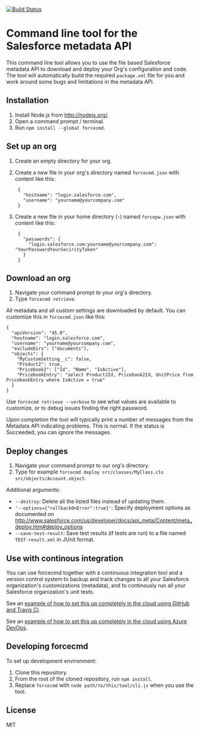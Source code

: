 [![Build Status](https://travis-ci.org/jesperkristensen/forcecmd.svg?branch=master)](https://travis-ci.org/jesperkristensen/forcecmd)

Command line tool for the Salesforce metadata API
========

This command line tool allows you to use the file based Salesforce metadata API
to download and deploy your Org's configuration and code.
The tool will automatically build the required `package.xml` file for you
and work around some bugs and limitations in the metadata API.

## Installation

1. Install Node.js from http://nodejs.org/.
2. Open a command prompt / terminal.
3. Run `npm install --global forcecmd`.

## Set up an org

1. Create an empty directory for your org.
2. Create a new file in your org's directory named `forcecmd.json` with content like this:

        {
          "hostname": "login.salesforce.com",
          "username": "yourname@yourcompany.com"
        }

3. Create a new file in your home directory (`~`) named `forcepw.json` with content like this:

        {
          "passwords": {
            "login.salesforce.com:yourname@yourcompany.com": "YourPasswordYourSecirityToken"
          }
        }

## Download an org

1. Navigate your command prompt to your org's directory.
2. Type `forcecmd retrieve`.

All metadata and all custom settings are downloaded by default. You can customize this in `forcecmd.json` like this:

    {
      "apiVersion": "45.0",
      "hostname": "login.salesforce.com",
      "username": "yourname@yourcompany.com",
      "excludeDirs": ["documents"],
      "objects": {
        "MyCustomSetting__c": false,
        "Product2": true,
        "Pricebook2": ["Id", "Name", "IsActive"],
        "PricebookEntry": "select Product2Id, Pricebook2Id, UnitPrice from PricebookEntry where IsActive = true"
      }
    }

Use `forcecmd retrieve --verbose` to see what values are available to customize, or to debug issues finding the right password.

Upon completion the tool will typically print a number of messages from the Metadata API indicating problems. This is normal. If the status is Succeeded, you can ignore the messages.

## Deploy changes

1. Navigate your command prompt to our org's directory.
2. Type for example `forcecmd deploy src/classes/MyClass.cls src/objects/Account.object`.

Additional arguments:
* `--destroy`: Delete all the listed files instead of updating them.
* `'--options={"rollbackOnError":true}'`: Specify deployment options as documented on http://www.salesforce.com/us/developer/docs/api_meta/Content/meta_deploy.htm#deploy_options
* `--save-test-result`: Save test results (if tests are run) to a file named `TEST-result.xml` in JUnit format.

## Use with continous integration

You can use forcecmd together with a continuous integration tool and a version control system to backup and track changes to all your Salesforce organization's customizations (metadata), and to continously run all your Salesforce organization's unit tests.

See an [example of how to set this up completely in the cloud using GitHub and Travis CI](https://github.com/jesperkristensen/forcecmd-demo).

See an [example of how to set this up completely in the cloud using Azure DevOps](https://dev.azure.com/forcecmd/_git/forcecmd-demo).

## Developing forcecmd

To set up development environment:

1. Clone this repository.
2. From the root of the cloned repository, run `npm install`.
3. Replace `forcecmd` with `node path/to/this/tool/cli.js` when you use the tool.

## License

MIT
